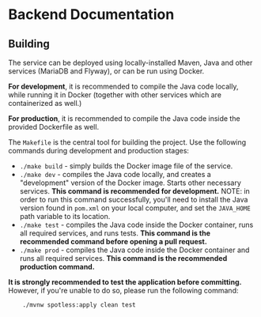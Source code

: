 # Backend Documentation

## Building

The service can be deployed using locally-installed Maven, Java and other services (MariaDB and Flyway), or can be run using Docker.

**For development**, it is recommended to compile the Java code locally, while running it in Docker (together with other services which are containerized as well.)

**For production**, it is recommended to compile the Java code inside the provided Dockerfile as well.

The `Makefile` is the central tool for building the project. Use the following commands during development and production stages:

- `./make build` - simply builds the Docker image file of the service.
- `./make dev` - compiles the Java code locally, and creates a "development" version of the Docker image. Starts other necessary services. **This command is recommended for development.** NOTE: in order to run this command successfully, you'll need to install the Java version found in `pom.xml` on your local computer, and set the `JAVA_HOME` path variable to its location. 
- `./make test` - compiles the Java code inside the Docker container, runs all required services, and runs tests. **This command is the recommended command before opening a pull request.**
- `./make prod` - compiles the Java code inside the Docker container and runs all required services. **This command is the recommended production command.**

**It is strongly recommended to test the application before committing.** However, if you're unable to do so, please run the following command:

```shell
    ./mvnw spotless:apply clean test
```